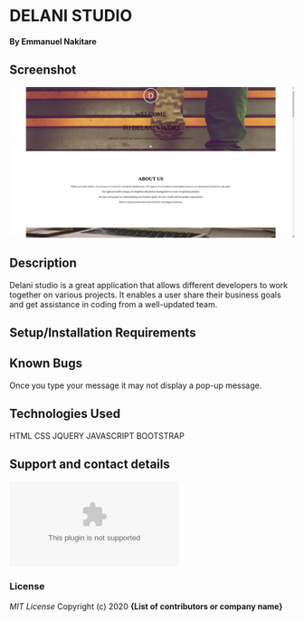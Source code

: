 # DELANI STUDIO
#### By **Emmanuel Nakitare**
## Screenshot
![](css/images/screenshot.png)
## Description
Delani studio is a great application that allows different developers to work together on various projects. It enables a user share their business goals and get assistance in coding from a well-updated team.
## Setup/Installation Requirements


## Known Bugs
Once you type your message it may not display a pop-up message.
## Technologies Used
HTML
CSS
JQUERY
JAVASCRIPT
BOOTSTRAP
## Support and contact details
![](emmanakitare10@gmail.com)
### License
*MIT License*
Copyright (c) 2020 **{List of contributors or company name}**
  